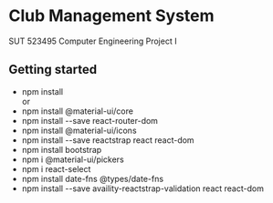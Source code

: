 # Club Management System
SUT 523495 Computer Engineering Project I

## Getting started
- npm install<br>
or
- npm install @material-ui/core
- npm install --save react-router-dom
- npm install @material-ui/icons
- npm install --save reactstrap react react-dom
- npm install bootstrap
- npm i @material-ui/pickers
- npm i react-select
- npm install date-fns @types/date-fns
- npm install --save availity-reactstrap-validation react react-dom
